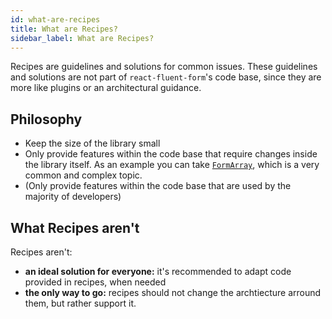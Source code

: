 ```yaml
---
id: what-are-recipes
title: What are Recipes?
sidebar_label: What are Recipes?
---
```


Recipes are guidelines and solutions for common issues. These guidelines and solutions are not part of `react-fluent-form`'s code base, since they are more like plugins or an architectural guidance.

## Philosophy

- Keep the size of the library small
- Only provide features within the code base that require changes inside the library itself. As an example you can take [`FormArray`](advanced/form-array), which is a very common and complex topic.
- (Only provide features within the code base that are used by the majority of developers)

## What Recipes aren't

Recipes aren't:

- **an ideal solution for everyone:** it's recommended to adapt code provided in recipes, when needed
- **the only way to go:** recipes should not change the archtiecture arround them, but rather support it.
